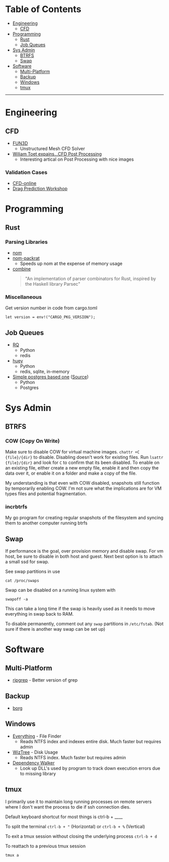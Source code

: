 # Table of Contents
- [Engineering](#engineering)
  - [CFD](#cfd)
- [Programming](#programming)
  - [Rust](#rust)
  - [Job Queues](#job-queues)
- [Sys Admin](#sys-admin)
  - [BTRFS](#btrfs)
  - [Swap](#swap)
- [Software](#software)
  - [Multi-Platform](#multi-platform)
  - [Backup](#backup)
  - [Windows](#windows)
  - [tmux](#tmux)

---

# Engineering
## CFD
- [FUN3D](https://fun3d.larc.nasa.gov/)
  - Unstructured Mesh CFD Solver
- [Wiliam Toet expains...CFD Post Processing](https://www.racetechmag.com/2019/02/willem-toet-explains-cfd-post-processing/)
  - Interesting artical on Post Processing with nice images

### Validation Cases
- [CFD-online](https://www.cfd-online.com/Links/refs.html#validation)
- [Drag Prediction Workshop](https://aiaa-dpw.larc.nasa.gov/)
  
# Programming
## Rust
### Parsing Libraries
- [nom](https://github.com/Geal/nom)
- [nom-packrat](https://github.com/dalance/nom-packrat)
  - Speeds up nom at the expense of memory usage
- [combine](https://github.com/Marwes/combine) 
  > "An implementation of parser combinators for Rust, inspired by the Haskell library Parsec"

### Miscellaneous
Get version number in code from cargo.toml
```
let version = env!("CARGO_PKG_VERSION");
```

## Job Queues

- [RQ](https://github.com/rq/rq)
  - Python
  - redis
- [huey](https://github.com/coleifer/huey)
  - Python
  - redis, sqlite, in-memory
- [Simple postgres based one](jobqueue.py) ([Source](https://news.ycombinator.com/item?id=21942527))
  - Python
  - Postgres

# Sys Admin
## BTRFS
### COW (Copy On Write)
Make sure to disable COW for virtual machine images. `chattr +C {file}/{dir}` to disable. Disabling doesn't work for existing files. Run `lsattr {file}/{dir}` and look for `C` to confirm that its been disabled. To enable on an existing file, either create a new empty file, enable it and then copy the data over it, or enable it on a folder and make a copy of the file.

My understanding is that even with COW disabled, snapshots still function by temporarily enabling COW. I'm not sure what the implications are for VM types files and potential fragmentation. 

### incrbtrfs
My go program for creating regular snapshots of the filesystem and syncing them to another computer running btrfs

## Swap
If performance is the goal, over provision memory and disable swap. For vm host, be sure to disable in both host and guest. Next best option is to attach a small ssd for swap.

See swap partitions in use
```
cat /proc/swaps
```

Swap can be disabled on a running linux system with 
```
swapoff -a
```
This can take a long time if the swap is heavily used as it needs to move everything in swap back to RAM.

To disable permanently, comment out any `swap` partitions in `/etc/fstab`. (Not sure if there is another way swap can be set up)

# Software
## Multi-Platform
- [ripgrep](https://github.com/BurntSushi/ripgrep) - Better version of grep

## Backup
- [borg](https://www.borgbackup.org/)

## Windows
- [Everything](https://www.voidtools.com/) - File Finder
  - Reads NTFS index and indexes entire disk. Much faster but requires admin
- [WizTree](https://antibody-software.com/web/software/software/wiztree-finds-the-files-and-folders-using-the-most-disk-space-on-your-hard-drive/) - Disk Usage
  - Reads NTFS index. Much faster but requires admin
- [Dependency Walker](http://dependencywalker.com/)
  - Look up DLL's used by program to track down execution errors due to missing library

## tmux
I primarily use it to maintain long running processes on remote servers where I don't want the process to die if ssh connection dies. 

Default keyboard shortcut for most things is ctrl-b + ____

To split the terminal `ctrl-b + "` (Horizontal) or `ctrl-b + %` (Vertical)

To exit a tmux session without closing the underlying process `ctrl-b + d`

To reattach to a previous tmux session
```
tmux a
```

